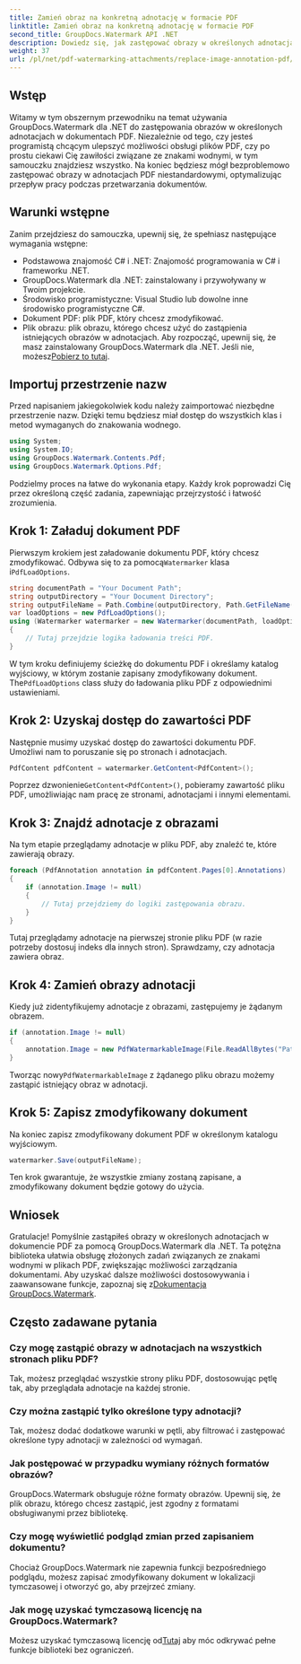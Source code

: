 ```yaml
---
title: Zamień obraz na konkretną adnotację w formacie PDF
linktitle: Zamień obraz na konkretną adnotację w formacie PDF
second_title: GroupDocs.Watermark API .NET
description: Dowiedz się, jak zastępować obrazy w określonych adnotacjach PDF przy użyciu programu GroupDocs.Watermark dla platformy .NET. Ten szczegółowy przewodnik obejmuje wszystko, od ładowania dokumentów po zapisywanie zmian.
weight: 37
url: /pl/net/pdf-watermarking-attachments/replace-image-annotation-pdf/
---
```

## Wstęp
Witamy w tym obszernym przewodniku na temat używania GroupDocs.Watermark dla .NET do zastępowania obrazów w określonych adnotacjach w dokumentach PDF. Niezależnie od tego, czy jesteś programistą chcącym ulepszyć możliwości obsługi plików PDF, czy po prostu ciekawi Cię zawiłości związane ze znakami wodnymi, w tym samouczku znajdziesz wszystko. Na koniec będziesz mógł bezproblemowo zastępować obrazy w adnotacjach PDF niestandardowymi, optymalizując przepływ pracy podczas przetwarzania dokumentów.
## Warunki wstępne
Zanim przejdziesz do samouczka, upewnij się, że spełniasz następujące wymagania wstępne:
- Podstawowa znajomość C# i .NET: Znajomość programowania w C# i frameworku .NET.
- GroupDocs.Watermark dla .NET: zainstalowany i przywoływany w Twoim projekcie.
- Środowisko programistyczne: Visual Studio lub dowolne inne środowisko programistyczne C#.
- Dokument PDF: plik PDF, który chcesz zmodyfikować.
- Plik obrazu: plik obrazu, którego chcesz użyć do zastąpienia istniejących obrazów w adnotacjach.
 Aby rozpocząć, upewnij się, że masz zainstalowany GroupDocs.Watermark dla .NET. Jeśli nie, możesz[Pobierz to tutaj](https://releases.groupdocs.com/Watermark/net/).
## Importuj przestrzenie nazw
Przed napisaniem jakiegokolwiek kodu należy zaimportować niezbędne przestrzenie nazw. Dzięki temu będziesz miał dostęp do wszystkich klas i metod wymaganych do znakowania wodnego.
```csharp
using System;
using System.IO;
using GroupDocs.Watermark.Contents.Pdf;
using GroupDocs.Watermark.Options.Pdf;
```
Podzielmy proces na łatwe do wykonania etapy. Każdy krok poprowadzi Cię przez określoną część zadania, zapewniając przejrzystość i łatwość zrozumienia.
## Krok 1: Załaduj dokument PDF
 Pierwszym krokiem jest załadowanie dokumentu PDF, który chcesz zmodyfikować. Odbywa się to za pomocą`Watermarker` klasa i`PdfLoadOptions`.

```csharp
string documentPath = "Your Document Path";
string outputDirectory = "Your Document Directory";
string outputFileName = Path.Combine(outputDirectory, Path.GetFileName(documentPath));
var loadOptions = new PdfLoadOptions();
using (Watermarker watermarker = new Watermarker(documentPath, loadOptions))
{
    // Tutaj przejdzie logika ładowania treści PDF.
}
```
 W tym kroku definiujemy ścieżkę do dokumentu PDF i określamy katalog wyjściowy, w którym zostanie zapisany zmodyfikowany dokument. The`PdfLoadOptions` class służy do ładowania pliku PDF z odpowiednimi ustawieniami.
## Krok 2: Uzyskaj dostęp do zawartości PDF
Następnie musimy uzyskać dostęp do zawartości dokumentu PDF. Umożliwi nam to poruszanie się po stronach i adnotacjach.

```csharp
PdfContent pdfContent = watermarker.GetContent<PdfContent>();
```
 Poprzez dzwonienie`GetContent<PdfContent>()`, pobieramy zawartość pliku PDF, umożliwiając nam pracę ze stronami, adnotacjami i innymi elementami.
## Krok 3: Znajdź adnotacje z obrazami
Na tym etapie przeglądamy adnotacje w pliku PDF, aby znaleźć te, które zawierają obrazy.

```csharp
foreach (PdfAnnotation annotation in pdfContent.Pages[0].Annotations)
{
    if (annotation.Image != null)
    {
        // Tutaj przejdziemy do logiki zastępowania obrazu.
    }
}
```
Tutaj przeglądamy adnotacje na pierwszej stronie pliku PDF (w razie potrzeby dostosuj indeks dla innych stron). Sprawdzamy, czy adnotacja zawiera obraz.
## Krok 4: Zamień obrazy adnotacji
Kiedy już zidentyfikujemy adnotacje z obrazami, zastępujemy je żądanym obrazem.

```csharp
if (annotation.Image != null)
{
    annotation.Image = new PdfWatermarkableImage(File.ReadAllBytes("Path to Your Image File"));
}
```
 Tworząc nowy`PdfWatermarkableImage` z żądanego pliku obrazu możemy zastąpić istniejący obraz w adnotacji.
## Krok 5: Zapisz zmodyfikowany dokument
Na koniec zapisz zmodyfikowany dokument PDF w określonym katalogu wyjściowym.

```csharp
watermarker.Save(outputFileName);
```
Ten krok gwarantuje, że wszystkie zmiany zostaną zapisane, a zmodyfikowany dokument będzie gotowy do użycia.
## Wniosek
Gratulacje! Pomyślnie zastąpiłeś obrazy w określonych adnotacjach w dokumencie PDF za pomocą GroupDocs.Watermark dla .NET. Ta potężna biblioteka ułatwia obsługę złożonych zadań związanych ze znakami wodnymi w plikach PDF, zwiększając możliwości zarządzania dokumentami. Aby uzyskać dalsze możliwości dostosowywania i zaawansowane funkcje, zapoznaj się z[Dokumentacja GroupDocs.Watermark](https://tutorials.groupdocs.com/Watermark/net/).
## Często zadawane pytania
### Czy mogę zastąpić obrazy w adnotacjach na wszystkich stronach pliku PDF?
Tak, możesz przeglądać wszystkie strony pliku PDF, dostosowując pętlę tak, aby przeglądała adnotacje na każdej stronie.
### Czy można zastąpić tylko określone typy adnotacji?
Tak, możesz dodać dodatkowe warunki w pętli, aby filtrować i zastępować określone typy adnotacji w zależności od wymagań.
### Jak postępować w przypadku wymiany różnych formatów obrazów?
GroupDocs.Watermark obsługuje różne formaty obrazów. Upewnij się, że plik obrazu, którego chcesz zastąpić, jest zgodny z formatami obsługiwanymi przez bibliotekę.
### Czy mogę wyświetlić podgląd zmian przed zapisaniem dokumentu?
Chociaż GroupDocs.Watermark nie zapewnia funkcji bezpośredniego podglądu, możesz zapisać zmodyfikowany dokument w lokalizacji tymczasowej i otworzyć go, aby przejrzeć zmiany.
### Jak mogę uzyskać tymczasową licencję na GroupDocs.Watermark?
 Możesz uzyskać tymczasową licencję od[Tutaj](https://purchase.groupdocs.com/temporary-license/) aby móc odkrywać pełne funkcje biblioteki bez ograniczeń.